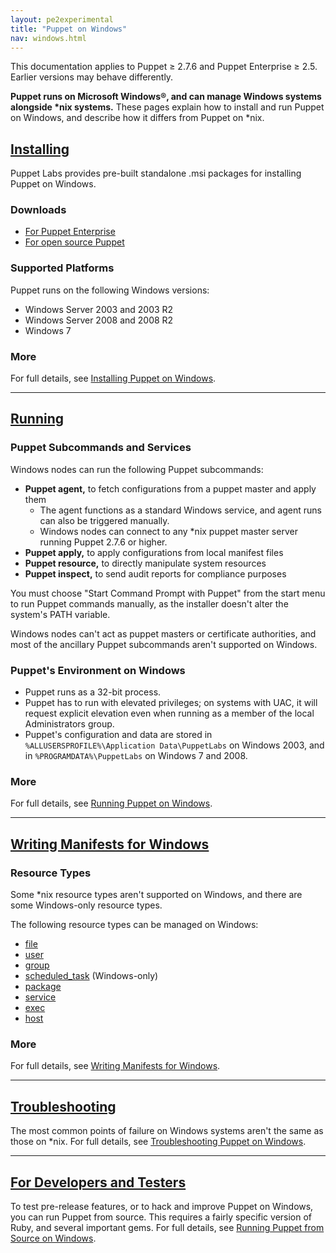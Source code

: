 ```yaml
---
layout: pe2experimental
title: "Puppet on Windows"
nav: windows.html
---
```


<span class="versionnote">This documentation applies to Puppet ≥ 2.7.6 and Puppet Enterprise ≥ 2.5. Earlier versions may behave differently.</span>

**Puppet runs on Microsoft Windows®, and can manage Windows systems alongside \*nix systems.** These pages explain how to install and run Puppet on Windows, and describe how it differs from Puppet on *nix. 


[from_source]: ./from_source.html
[installing]: ./installing.html
[running]: ./running.html
[troubleshooting]: ./troubleshooting.html
[writing]: ./writing.html


[downloads]: <!-- TODO -->
[pedownloads]: <!-- todo -->

[Installing][]
-----

Puppet Labs provides pre-built standalone .msi packages for installing Puppet on Windows. 

### Downloads

* [For Puppet Enterprise][pedownloads]
* [For open source Puppet][downloads]

### Supported Platforms

Puppet runs on the following Windows versions:

* Windows Server 2003 and 2003 R2
* Windows Server 2008 and 2008 R2
* Windows 7

### More

For full details, see [Installing Puppet on Windows][installing]. 

* * * 

[Running][]
-----

### Puppet Subcommands and Services

Windows nodes can run the following Puppet subcommands:

* **Puppet agent,** to fetch configurations from a puppet master and apply them
    * The agent functions as a standard Windows service, and agent runs can also be triggered manually.
    * Windows nodes can connect to any *nix puppet master server running Puppet 2.7.6 or higher.
* **Puppet apply,** to apply configurations from local manifest files
* **Puppet resource,** to directly manipulate system resources
* **Puppet inspect,** to send audit reports for compliance purposes

You must choose "Start Command Prompt with Puppet" from the start menu to run Puppet commands manually, as the installer doesn't alter the system's PATH variable.

Windows nodes can't act as puppet masters or certificate authorities, and most of the ancillary Puppet subcommands aren't supported on Windows. 

### Puppet's Environment on Windows

* Puppet runs as a 32-bit process.
* Puppet has to run with elevated privileges; on systems with UAC, it will request explicit elevation even when running as a member of the local Administrators group.
* Puppet's configuration and data are stored in `%ALLUSERSPROFILE%\Application Data\PuppetLabs` on Windows 2003, and in `%PROGRAMDATA%\PuppetLabs` on Windows 7 and 2008. 


### More

For full details, see [Running Puppet on Windows][running].


* * * 

[Writing Manifests for Windows][writing]
-----

### Resource Types

Some \*nix resource types aren't supported on Windows, and there are some Windows-only resource types. 

The following resource types can be managed on Windows:

* [file](/references/latest/type.html#file)
* [user](/references/latest/type.html#user)
* [group](/references/latest/type.html#group)
* [scheduled_task](/references/latest/type.html#scheduledtask) (Windows-only)
* [package](/references/latest/type.html#package)
* [service](/references/latest/type.html#service)
* [exec](/references/latest/type.html#exec)
* [host](/references/latest/type.html#host)

### More

For full details, see [Writing Manifests for Windows][writing].


* * * 

[Troubleshooting][]
-----

The most common points of failure on Windows systems aren't the same as those on *nix. For full details, see [Troubleshooting Puppet on Windows][troubleshooting].

* * * 

[For Developers and Testers][from_source]
-----

To test pre-release features, or to hack and improve Puppet on Windows, you can run Puppet from source. This requires a fairly specific version of Ruby, and several important gems. For full details, see [Running Puppet from Source on Windows][from_source].


